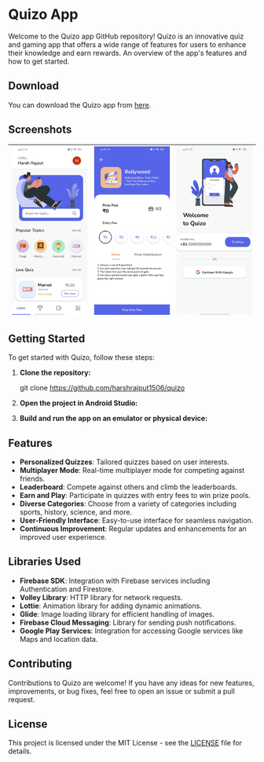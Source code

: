 # Quizo App

Welcome to the Quizo app GitHub repository! Quizo is an innovative quiz and gaming app that offers a wide range of features for users to enhance their knowledge and earn rewards. An overview of the app's features and how to get started.

## Download

You can download the Quizo app from [here](https://quizo.fun/download).

## Screenshots

| ![Screenshot 1](screenshots/screenshot1.jpg) | ![Screenshot 2](screenshots/screenshot2.jpg) | ![Screenshot 3](screenshots/screenshot3.jpg) |
|-----------------------------------------------|-----------------------------------------------|-----------------------------------------------|

## Getting Started

To get started with Quizo, follow these steps:

1. **Clone the repository:**

   git clone https://github.com/harshrajput1506/quizo


2. **Open the project in Android Studio:**

3. **Build and run the app on an emulator or physical device:**

## Features

- **Personalized Quizzes**: Tailored quizzes based on user interests.
- **Multiplayer Mode**: Real-time multiplayer mode for competing against friends.
- **Leaderboard**: Compete against others and climb the leaderboards.
- **Earn and Play**: Participate in quizzes with entry fees to win prize pools.
- **Diverse Categories**: Choose from a variety of categories including sports, history, science, and more.
- **User-Friendly Interface**: Easy-to-use interface for seamless navigation.
- **Continuous Improvement**: Regular updates and enhancements for an improved user experience.

## Libraries Used

- **Firebase SDK**: Integration with Firebase services including Authentication and Firestore.
- **Volley Library**: HTTP library for network requests.
- **Lottie**: Animation library for adding dynamic animations.
- **Glide**: Image loading library for efficient handling of images.
- **Firebase Cloud Messaging**: Library for sending push notifications.
- **Google Play Services**: Integration for accessing Google services like Maps and location data.

## Contributing

Contributions to Quizo are welcome! If you have any ideas for new features, improvements, or bug fixes, feel free to open an issue or submit a pull request.

## License

This project is licensed under the MIT License - see the [LICENSE](LICENSE) file for details.




